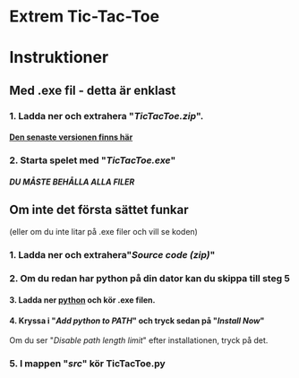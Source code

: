 # Extrem Tic-Tac-Toe

# Instruktioner
## Med .exe fil - detta är enklast
### 1. Ladda ner och extrahera "***TicTacToe.zip***".
#### [Den senaste versionen finns här](https://github.com/lindh04/ultimateTicTacToe/releases/)
### 2. Starta spelet med "***TicTacToe.exe***"
##### DU MÅSTE BEHÅLLA ALLA FILER

## Om inte det första sättet funkar
(eller om du inte litar på .exe filer och vill se koden)
### 1. Ladda ner och extrahera"***Source code (zip)***"
### 2. Om du redan har python på din dator kan du skippa till steg 5
#### 3. Ladda ner [python](https://www.python.org/ftp/python/3.8.2/python-3.8.2.exe) och kör .exe filen.
#### 4. Kryssa i "_Add python to PATH_" och tryck sedan på "_Install Now_"
Om du ser "_Disable path length limit_" efter installationen, tryck på det.
### 5. I mappen "***src***" kör TicTacToe.py